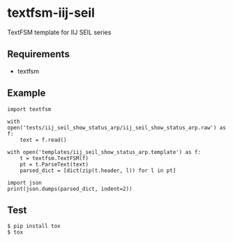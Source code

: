 # textfsm-iij-seil

TextFSM template for IIJ SEIL series

## Requirements

* textfsm

## Example

```
import textfsm

with open('tests/iij_seil_show_status_arp/iij_seil_show_status_arp.raw') as f:
    text = f.read()

with open('templates/iij_seil_show_status_arp.template') as f:
    t = textfsm.TextFSM(f)
    pt = t.ParseText(text)
    parsed_dict = [dict(zip(t.header, l)) for l in pt]

import json
print(json.dumps(parsed_dict, indent=2))
```

## Test

```
$ pip install tox
$ tox
```
